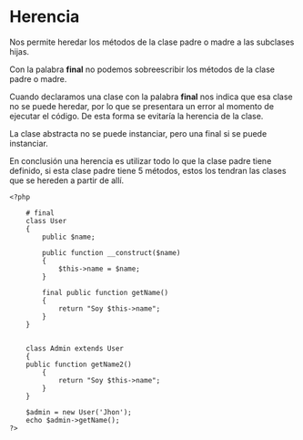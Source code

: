 # Herencia

Nos permite heredar los métodos de la clase padre o madre a las subclases hijas.

Con la palabra **final** no podemos sobreescribir los métodos de la clase padre o madre.

Cuando declaramos una clase con la palabra **final** nos indica que esa clase no se puede heredar, por lo que se presentara un error al momento de ejecutar el código. De esta forma se evitaría la herencia de la clase.

La clase abstracta no se puede instanciar, pero una final si se puede instanciar.

En conclusión una herencia es utilizar todo lo que la clase padre tiene definido, si esta clase padre tiene 5 métodos, estos los tendran las clases que se hereden a partir de allí.

```
<?php

    # final
    class User
    {
        public $name;

        public function __construct($name)
        {
            $this->name = $name;
        }

        final public function getName()
        {
            return "Soy $this->name";
        }
    }


    class Admin extends User
    {
    public function getName2()
        {
            return "Soy $this->name";
        }
    }

    $admin = new User('Jhon');
    echo $admin->getName();
?>
```
